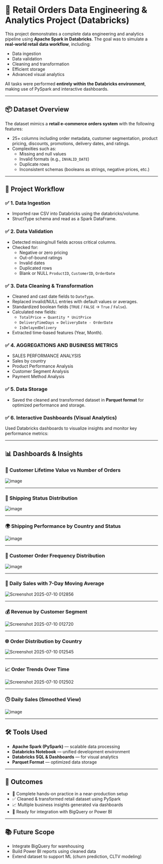 # 🧠 Retail Orders Data Engineering & Analytics Project (Databricks)

This project demonstrates a complete data engineering and analytics pipeline using **Apache Spark in Databricks**. The goal was to simulate a **real-world retail data workflow**, including:

- Data ingestion
- Data validation
- Cleaning and transformation
- Efficient storage
- Advanced visual analytics

All tasks were performed **entirely within the Databricks environment**, making use of PySpark and interactive dashboards.

---

## 📦 Dataset Overview

The dataset mimics a **retail e-commerce orders system** with the following features:

- 25+ columns including order metadata, customer segmentation, product pricing, discounts, promotions, delivery dates, and ratings.
- Complexities such as:
  - Missing and null values
  - Invalid formats (e.g., `INVALID_DATE`)
  - Duplicate rows
  - Inconsistent schemas (booleans as strings, negative prices, etc.)

---

## 🔄 Project Workflow

### ✅ 1. Data Ingestion
- Imported raw CSV into Databricks using the databricks/volume.
- StructType schema and read as a Spark DataFrame.

### ✅ 2. Data Validation
- Detected missing/null fields across critical columns.
- Checked for:
  - Negative or zero pricing
  - Out-of-bound ratings
  - Invalid dates
  - Duplicated rows
  - Blank or NULL `ProductID`, `CustomerID`, `OrderDate`

### ✅ 3. Data Cleaning & Transformation
- Cleaned and cast date fields to `DateType`.
- Replaced invalid/NULL entries with default values or averages.
- Standardized boolean fields (`TRUE` / `FALSE` → `True` / `False`).
- Calculated new fields:
  - `TotalPrice = Quantity * UnitPrice`
  - `DeliveryTimeDays = DeliveryDate - OrderDate`
  - `IsDelayedDelivery`
- Extracted time-based features (Year, Month).

### ✅ 4. AGGREGATIONS AND BUSINESS METRICS
- SALES PERFORMANCE ANALYSIS
- Sales by country
- Product Performance Analysis
- Customer Segment Analysis
- Payment Method Analysis

### ✅ 5. Data Storage
- Saved the cleaned and transformed dataset in **Parquet format** for optimized performance and storage.

### ✅ 6. Interactive Dashboards (Visual Analytics)
Used Databricks dashboards to visualize insights and monitor key performance metrics:

---

## 📊 Dashboards & Insights

### 🧮 Customer Lifetime Value vs Number of Orders
![image](https://github.com/user-attachments/assets/7e4710bc-d19c-455c-b4c2-523731afc98e)


---

### 🚚 Shipping Status Distribution
![image](https://github.com/user-attachments/assets/3b8def00-f302-4e18-b097-4ebf0f087dfd)


---

### 🌍 Shipping Performance by Country and Status
![image](https://github.com/user-attachments/assets/c16cd71d-75a0-4ec9-895f-6361b2c4954f)


---

### 🔁 Customer Order Frequency Distribution
![image](https://github.com/user-attachments/assets/30fc4768-2714-44bf-a49a-bb91d349abf3)


---

### 📅 Daily Sales with 7-Day Moving Average
![Screenshot 2025-07-10 012856](https://github.com/user-attachments/assets/9af97fde-a21c-4670-bd01-0f74530c6e48)

---

### 💰 Revenue by Customer Segment
![Screenshot 2025-07-10 012720](https://github.com/user-attachments/assets/23d3029c-baa2-412b-a66d-73c3df9811d5)


---

### 🌐 Order Distribution by Country
![Screenshot 2025-07-10 012545](https://github.com/user-attachments/assets/37a1634f-62ed-4e82-89c0-0681177a3a45)


---

### 📈 Order Trends Over Time
![Screenshot 2025-07-10 012502](https://github.com/user-attachments/assets/8c9d926a-b2c4-4b57-a560-2e15646a20d3)


---

### 🕒 Daily Sales (Smoothed View)
![image](https://github.com/user-attachments/assets/4a67ec19-192e-4914-a01a-c75e55362a9d)


---

## 🛠️ Tools Used
- **Apache Spark (PySpark)** — scalable data processing
- **Databricks Notebook** — unified development environment
- **Databricks SQL & Dashboards** — for visual analytics
- **Parquet Format** — optimized data storage

---

## 🏁 Outcomes
- 🚀 Complete hands-on practice in a near-production setup
- ✅ Cleaned & transformed retail dataset using PySpark
- 📈 Multiple business insights generated via dashboards
- 🔄 Ready for integration with BigQuery or Power BI

---

## 📚 Future Scope
- Integrate BigQuery for warehousing
- Build Power BI reports using cleaned data
- Extend dataset to support ML (churn prediction, CLTV modeling)
